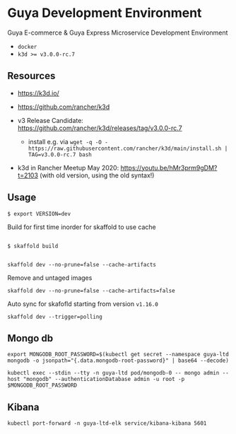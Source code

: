 # Guya Development Environment

Guya E-commerce &amp; Guya Express Microservice Development Environment

- `docker`
- `k3d >= v3.0.0-rc.7`

## Resources

- https://k3d.io/
- https://github.com/rancher/k3d
- v3 Release Candidate: https://github.com/rancher/k3d/releases/tag/v3.0.0-rc.7
  - install e.g. via `wget -q -O - https://raw.githubusercontent.com/rancher/k3d/main/install.sh | TAG=v3.0.0-rc.7 bash`
  
- k3d in Rancher Meetup May 2020: https://youtu.be/hMr3prm9gDM?t=2103 (with old version, using the old syntax!)

## Usage
```
$ export VERSION=dev
```

Build for first time inorder for skaffold to use cache
```

$ skaffold build

```

```

skaffold dev --no-prune=false --cache-artifacts

```

Remove and untaged images
```
skaffold dev --no-prune=false --cache-artifacts=false
```

Auto sync for skafofld starting from version `v1.16.0`
```
skaffold dev --trigger=polling
```

## Mongo db

```
export MONGODB_ROOT_PASSWORD=$(kubectl get secret --namespace guya-ltd mongodb -o jsonpath="{.data.mongodb-root-password}" | base64 --decode)
```

```
kubectl exec --stdin --tty -n guya-ltd pod/mongodb-0 -- mongo admin --host "mongodb" --authenticationDatabase admin -u root -p $MONGODB_ROOT_PASSWORD
```

## Kibana
```
kubectl port-forward -n guya-ltd-elk service/kibana-kibana 5601
```
